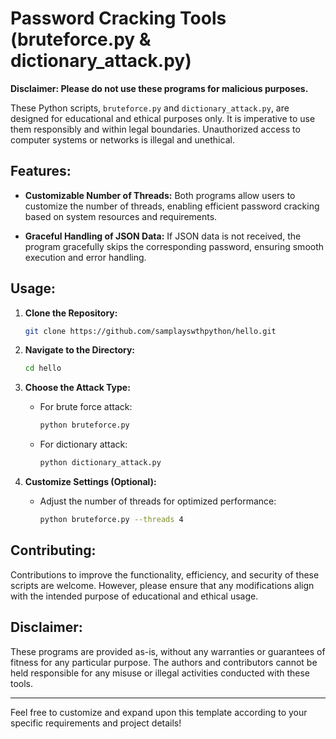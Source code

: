 # Password Cracking Tools (bruteforce.py & dictionary_attack.py)

**Disclaimer: Please do not use these programs for malicious purposes.**

These Python scripts, `bruteforce.py` and `dictionary_attack.py`, are designed for educational and ethical purposes only. It is imperative to use them responsibly and within legal boundaries. Unauthorized access to computer systems or networks is illegal and unethical.

## Features:

- **Customizable Number of Threads:** Both programs allow users to customize the number of threads, enabling efficient password cracking based on system resources and requirements.

- **Graceful Handling of JSON Data:** If JSON data is not received, the program gracefully skips the corresponding password, ensuring smooth execution and error handling.

## Usage:

1. **Clone the Repository:**
   ```bash
   git clone https://github.com/samplayswthpython/hello.git
   ```

2. **Navigate to the Directory:**
   ```bash
   cd hello
   ```

3. **Choose the Attack Type:**
   - For brute force attack:
     ```bash
     python bruteforce.py
     ```
   - For dictionary attack:
     ```bash
     python dictionary_attack.py
     ```

4. **Customize Settings (Optional):**
   - Adjust the number of threads for optimized performance:
     ```bash
     python bruteforce.py --threads 4
     ```

## Contributing:

Contributions to improve the functionality, efficiency, and security of these scripts are welcome. However, please ensure that any modifications align with the intended purpose of educational and ethical usage.

## Disclaimer:

These programs are provided as-is, without any warranties or guarantees of fitness for any particular purpose. The authors and contributors cannot be held responsible for any misuse or illegal activities conducted with these tools.

---

Feel free to customize and expand upon this template according to your specific requirements and project details!
